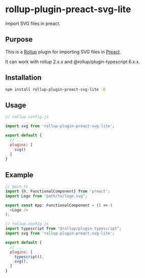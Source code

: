 # rollup-plugin-preact-svg-lite

Import SVG files in preact.

## Purpose

This is a <a href="http://rollupjs.org/" target="_blank">Rollup</a> plugin for importing SVG files in <a href="http://preactjs.com/" target="_blank">Preact</a>.

It can work with rollup 2.x.x and @rollup/plugin-typescript 6.x.x.

## Installation

```bash
npm install rollup-plugin-preact-svg-lite -D
```

## Usage

```javascript
// rollup.config.js

import svg from 'rollup-plugin-preact-svg-lite';

export default {
  // ...
  plugins: [
    svg()
  ]
}
```

## Example

```javascript
// main.ts
import {h, FunctionalComponent} from 'preact';
import Logo from 'path/to/logo.svg';

export const App: FunctionalComponent = () => (
  <Logo />
);
```

```javascript
// rollup.config.js
import typescript from "@rollup/plugin-typescript";
import svg from 'rollup-plugin-preact-svg-lite';

export default {
  // ...
  plugins: [
    typescript(),
    svg(),
  ]
}
```
